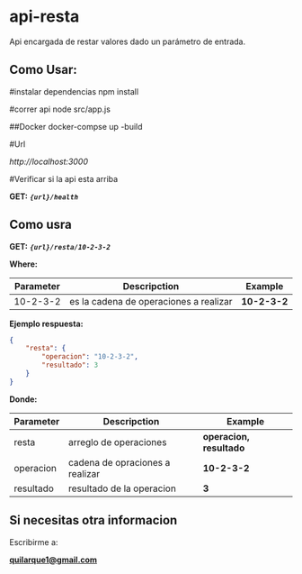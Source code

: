# api-resta
Api encargada de restar valores dado un parámetro de entrada.

## Como Usar:

#instalar dependencias
npm install

#correr api
node src/app.js

##Docker
docker-compse up -build

#Url
<span>

*http://localhost:3000*

</span>

#Verificar si la api esta arriba

**GET:**
***``
{url}/health
``***
##

## Como usra


**GET:** 
***``{url}/resta/10-2-3-2
``***

**Where:**

| Parameter    |Descripction   |Example   |
| ------------| ------------ | ---------- |
|  10-2-3-2   |  es la cadena de operaciones a realizar  | **10-2-3-2** |

**Ejemplo respuesta:**

```json
{
    "resta": {
        "operacion": "10-2-3-2",
        "resultado": 3
    }
}
```

**Donde:**

| Parameter         |Descripction         |Example        |
| ------------      | ------------        | ------------  |
|  resta            |  arreglo de operaciones  |  **operacion, resultado**  |
|  operacion        |  cadena de opraciones a realizar | **10-2-3-2**|
|  resultado        |  resultado de la operacion | **3**|

## Si necesitas otra informacion

Escribirme a:

**quilarque1@gmail.com**
